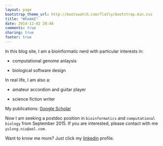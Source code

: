 ```yaml
---
layout: page
bootstrap_theme_url: http://bootswatch.com/flatly/bootstrap.min.css
title: "WhoAmI"
date: 2014-12-02 20:48
comments: true
sharing: true
footer: true
---
```


In this blog site, I am a bioinformatic nerd with particular interests in:

* computational genome anlaysis

* biological software design

In real life, I am also a: 

* amateur accordion and guitar player

* science fiction writer

My publications: [Google Scholar](https://scholar.google.com/citations?user=HLCTLF0AAAAJ&hl=en)

Now I am seeking a postdoc position in `bioinformatics` and `computational biology` from September 2015. If you are interested, please contact with me `yulong.niu@aol.com`.
 
Want to know me more? Just click my [linkedin](http://cn.linkedin.com/pub/yulong-niu/86/bb0/840) profile.
